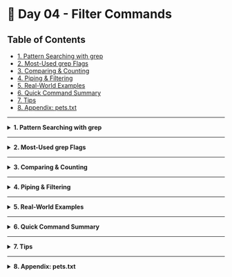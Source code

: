 # 🐧 Day 04 - Filter Commands

## Table of Contents
- [1. Pattern Searching with grep](#1-pattern-searching-with-grep)  
- [2. Most-Used grep Flags](#2-most-used-grep-flags)  
- [3. Comparing & Counting](#3-comparing--counting)  
- [4. Piping & Filtering](#4-piping--filtering)  
- [5. Real-World Examples](#5-real-world-examples)  
- [6. Quick Command Summary](#6-quick-command-summary)  
- [7. Tips](#7-tips)  
- [8. Appendix: pets.txt](#8-appendix-petstxt)  

---

<details>
<summary><strong>1. Pattern Searching with grep</strong></summary>

## Theory & Notes

- **Command structure**  
  `grep [OPTIONS] <pattern> <file(s)>`  
- **Pattern**  
  A regular expression (or literal string) that `grep` will search for.  
- **Files**  
  One or more filenames, wildcards, or directories (with `-r`).  
- **Output**  
  By default, prints matching lines; options adjust colorization, context, counts, etc.

---

```bash
grep [OPTIONS] <pattern> <file(s)>
````

| Action                       | Command & Description                                               |
| ---------------------------- | ------------------------------------------------------------------- |
| Basic, case-sensitive search | `grep 'cat' pets.txt` – finds “cat” exactly as typed                |
| Ignore case-sensitive search | `grep -i 'dog' pets.txt` – matches “Dog”, “DOG”, etc.               |
| Show line numbers            | `grep -n 'rabbit' pets.txt` – prefixes lines with their line number |
| Invert match                 | `grep -v 'snake' pets.txt` – shows lines **without** “snake”        |
| Search in all files of cwd   | `grep -i 'dog' *` – searches every file in current directory        |

</details>

---

<details>
<summary><strong>2. Most-Used grep Flags</strong></summary>

## Theory & Notes

* Flags modify how `grep` interprets input and outputs results.
* Common flags often combined for powerful searches.

---

| Flag / Pattern     | Description                             | Syntax                     | Example Usage               |
| ------------------ | --------------------------------------- | -------------------------- | --------------------------- |
| **`-i`**           | Case-insensitive search                 | `grep -i <pattern> <file>` | `grep -i "cat" pets.txt`    |
| **`-w`**           | Match whole words only                  | `grep -w <pattern> <file>` | `grep -w "dog" pets.txt`    |
| **`-n`**           | Prefix matches with line numbers        | `grep -n <pattern> <file>` | `grep -n "rabbit" pets.txt` |
| **`-c`**           | Count matching lines                    | `grep -c <pattern> <file>` | `grep -c "snake" pets.txt`  |
| **`-v`**           | Invert match (show non-matching lines)  | `grep -v <pattern> <file>` | `grep -v "cat" pets.txt`    |
| **Search all**     | All files in current directory          | `grep <pattern> ./*`       | `grep -i "dog" *`           |
| **Search `*.txt`** | All `.txt` files in current directory   | `grep <pattern> *.txt`     | `grep -i "cat" *.txt`       |
| **`-r`**           | Recursive search through subdirectories | `grep -r "<pattern>" .`    | `grep -r "rabbit" .`        |

</details>

---

<details>
<summary><strong>3. Comparing & Counting</strong></summary>

## Theory & Notes

* **`wc` (“word count”)** reports counts for lines, words, and bytes.
* By default, `wc <file>` prints all three counts.
* Combine flags to focus on one metric.

---

| Task                  | Command          |
| --------------------- | ---------------- |
| Line/word/char count  | `wc pets.txt`    |
| Count only lines      | `wc -l pets.txt` |
| Count only words      | `wc -w pets.txt` |
| Count only characters | `wc -c pets.txt` |

</details>

---

<details>
<summary><strong>4. Piping & Filtering</strong></summary>

## Theory & Notes

- **column:** Aligns text into columns using delimiters (tabs by default).  
- **cut:** Extracts specific fields or character ranges from each line.  
- **nl:** Adds line numbers to input.  
- **pr:** Formats text for print layouts (e.g., multi-column, headers/footers).  
- **sort:** Orders lines lexicographically, numerically, by month-name, or custom keys.  
- **tee:** Splits a stream, writing to both stdout and files.  
- **tr:** Translates or deletes characters (e.g., convert delimiters).  
- **uniq:** Filters or counts adjacent duplicate lines—useful after sorting.


| Command    | Description                                                    | Syntax                                  | Usage Example (using `pets.txt`)                                                                 |
|------------|----------------------------------------------------------------|-----------------------------------------|--------------------------------------------------------------------------------------------------|
| **column** | Formats input into a well-aligned table using delimiters       | `column [options] <filename>`           | `tr ',' '\t' < pets.txt \| column -t \| head -5`                                                 |
| **cut**    | Prints selected parts of lines (fields) from each file         | `cut -d<DELIM> -f<fields> <filename>`   | `cut -d',' -f1 pets.txt \| head -5`                                                              |
| **nl**     | Numbers the lines of a file or standard input                  | `nl <filename>`                         | `nl pets.txt \| head -5`                                                                          |
| **pr**     | Prepares a text file for printing (columns, headers, footers)  | `pr [options] <filename>`               | `pr -t -2 pets.txt \| head -20`  *(two-column layout, no header)*                                |
| **sort**   | Sorts lines of text in various orders (lexicographic, numeric, month) | `sort [options] <filename>`             | `sort -f pets.txt \| head -5` *(case-insensitive)*<br>`sort -M pets.txt \| head -5` *(month-name sort)*<br>`sort -n pets.txt \| head -5` *(numeric sort on “Age”)*<br>`sort -t',' -k1,1 pets.txt \| head -5` *(comma-delimited, sort by Owner)* |
| **tee**    | Reads from stdin and writes to both stdout and files           | `tee <filename>`                        | `pr -t -2 pets.txt \| tee formatted_pets.txt`  *(capture two-column output)*                      |
| **tr**     | Translates or deletes characters in input                      | `tr <set1> <set2> < <filename>`         | `tr ',' '\\t' < pets.txt \| head -5`<br>`tr ',' '\\t' < pets.txt \| column -t \| head -5`          |
| **uniq**   | Filters out or reports adjacent duplicate lines                | `uniq [options] <filename>`             | `cut -d',' -f2 pets.txt \| sort \| uniq -c \| head -5` *(count pet types)*<br>`cut -d',' -f2 pets.txt \| sort \| uniq -d` *(show duplicated types)* |

</details>

---

<details>
<summary><strong>5. Real-World Examples</strong></summary>

## Theory & Notes

* Examples illustrate common tasks you’ll encounter in logs, CSVs, and scripts.
* Adapt patterns and file globs to your own data.

---

| Behavior                             | Command                     |
| ------------------------------------ | --------------------------- |
| Case-sensitive “cat” in `pets.txt`   | `grep 'cat' pets.txt`       |
| Case-insensitive “dog” in `pets.txt` | `grep -i 'dog' pets.txt`    |
| Show line numbers for “rabbit”       | `grep -n 'rabbit' pets.txt` |
| Invert match (non-“snake” lines)     | `grep -v 'snake' pets.txt`  |
| Search “dog” in all files            | `grep -i 'dog' *`           |

</details>

---

<details>
<summary><strong>6. Quick Command Summary</strong></summary>

## Theory & Notes

* A rapid reminder of the most common filter commands.
* Good for a quick reference or adding to your shell aliases.

---

```bash
grep 'cat' pets.txt               # basic search
grep -i 'dog' pets.txt            # ignore case
grep -n 'rabbit' pets.txt         # with line numbers
grep -c 'snake' pets.txt          # count matches
grep -v 'cat' pets.txt            # invert match
grep -i 'dog' *                   # search all files
wc -l pets.txt                    # count lines
```

</details>

---

<details>
<summary><strong>7. Tips</strong></summary>

## Theory & Notes

* Use anchors (`^`, `$`) to match start or end of line.
* Highlight matches with `--color=auto`.
* Combine with `head`/`tail` for sampling output.
* Remember `-R` follows symlinks, while `-r` does not.

---

* Anchor start/end with `^` or `$`:

  ```bash
  grep '^Marley' pets.txt
  grep 'Ln$' pets.txt
  ```
* Highlight matches with color:

  ```bash
  grep --color=auto -i 'cat' pets.txt
  ```
* Preview first matches:

  ```bash
  grep -i 'dog' pets.txt \| head -n3
  ```
* Use `-r` vs `-R`—`-R` follows symlinks.

</details>

---

<details>
<summary><strong>8. Appendix: pets.txt</strong></summary>

Raw data file used in examples:

Zion Johnson ; DOG ; BEAGLE ; May 2013 ;10 ;  891 Coral Reef Ave City57 AZ 64920 ;555-2722
Quinn Phillips ,Parrot ,African Grey , Feb 2020 ,4,  1804 Crestwood Ave City10 TN 32918,555-6503
Payton Young , Dog ; Labrador , Jul 2022 ,2 , 2147 Lakeview Rd City36 CO 83816 ;555-6834
Taylor Brown ,Snake,Corn, Jan 2015 ,9 ,7639 Valley View Ln City91 TX 56672,555-3282
Marley Gonzales; Cat ;  Siamese ; Apr 2014; 10;342 Greenleaf Rd City2 MI 75513 ;555-5860
Chandler Lewis ,DOG ,Bulldog, Nov 2018 ,5, 909 Sandstone Way City45 NM 61113 ,555-4771
Remy Collins ;Rabbit;Dutch ;Jun 2021;2; 3294 Oak St City29 KY 75482;555-4998
Addison Stewart,cat, Persian ,  Jan 2013 , 11 ,2318 Oak St City51 AL 59025, 555-5319
Jamie Mitchell ,Dog  , Golden Retriever, Mar 2016 ,8,  711 Meadowbrook Ln City7 NC 28550 , 555-2406
Bailey Wright ;Goldfish ; Comet; Sep 2023 ;1 ;  4018 River Bend Rd City14 UT 31818 ;555-4573
Kennedy Hall ,Cat;Bengal;Aug 2015;9;6767 Willow Way City63 WI 70087;555-5964
Sawyer Evans ,dog,Poodle,Dec 2012,11 , 311 Garden Pkwy City40 CA 93218 , 555-3264
Reese Turner,GUINEA PIG,Abyssinian,Jun 2018,6,395 Valley View Ln City48 FL 72511,555-6802
Harper Allen ; Lizard ; Bearded Dragon ; Feb 2016 ; 7 ;109 Lakeview Rd City95 GA 28575 ;555-6917
Alex Johnson ,dog , Beagle  ,Jul 2020,3, 8020 Cedar Ln City22 SC 51828, 555-6098
Blake Lee ,CAT ,SIAMESE, May 2021 ,2 ,  283 Maple Ave City12 OR 95124 ,  555-4676
Presley Baker ;Snake ; Corn ;Oct 2017; 5 ;612 Garden Pkwy City44 CO 28315;555-6085
Jordan Smith ,TURTLE , Red-Eared Slider, Nov 2013 , 10 , 7110 Lakeview Rd City80 AL 61840 ,555-6261
Finley Walker,Dog ; Golden Retriever, Mar 2014 , 10 , 8521 Meadowbrook Ln City17 AZ 44760 ,555-6109
Robin Green ,cat  ,Ragdoll , Aug 2016,  8,236 Pine Rd City27 MN 44711,555-5526
Sydney Brown ;Parrot;African Grey ;Sep 2022;2 ;558 Willow Way City35 OH 75530;555-6821
Remy Harris ,Dog ,Poodle, Jan 2011 ,13  , 1807 Coral Reef Ave City21 NC 38829 ,555-6975
Zion Thompson,cat,BENGAL, Dec 2018 ,5 , 462 Lakeview Rd City30 TX 58119 ,555-4868
Tyler Davis ;Rabbit;Dutch ; Apr 2023 ;1; 259 Birch Blvd City43 ID 63981 ;555-6456
Lennon Carter , DOG ,Bulldog ,  Jun 2014 , 10 , 991 Maple Ave City34 IL 73214 ,555-5234
Bailey White,Cat , Maine Coon ,  Mar 2012 ,12 , 3420 River Bend Rd City60 OK 82557 , 555-2729
Charley Collins ,Lizard ,Bearded Dragon,May 2017,7,738 Greenleaf Rd City73 UT 29595,555-4113
Rowan Lopez ,cat, Siamese,Jan 2024,1 ,442 Valley View Ln City52 GA 60728 ,555-4870
Casey Nelson;DOG;Golden Retriever;May 2023;1;1882 Sandstone Way City3 TX 70721;555-2745
Tristan Edwards ,snake,Corn ,Oct 2021 , 3 , 2628 Coral Reef Ave City67 WA 38195 ,555-5869
Whitney Allen ,Hamster , Syrian ,  Jul 2019 ,5,651 Cedar Ln City15 NC 66245 ,555-3542
Jamie Johnson ,Dog ,Labrador, Feb 2012,12 ,849 Garden Pkwy City1 AZ 94123 ,555-4782
Blake Martinez ;Cat;Persian;Aug 2016 ;7;  909 Oak St City46 CO 21114 ;555-5730
Sydney Carter , DOG ,Poodle , Sep 2020 ,3, 430 Willow Way City77 VA 38955 , 555-6785
Reese Baker ,goldfish, Comet, Nov 2015 ,9 ,456 Hilltop St City41 CA 29621,555-5872
Quinn Gonzales ; Guinea Pig;Abyssinian ;  Jan 2017 ;7 ; 376 Maple Ave City25 WA 65833 ;555-3779
Dakota Wright,cat ,Maine Coon ,Jun 2022,2,  137 Birch Blvd City92 NM 53802 ,555-5946
Tatum Hill ,Dog ,Bulldog, Dec 2019 ,4 ,157 Cedar Ln City62 MI 73890 ,555-5451
Elliot Moore ;Rabbit ; Dutch ; Feb 2014 ;10; 669 Lakeview Rd City86 KY 42985 ;555-5156
Oakley Walker ,Turtle,Red-Eared Slider,Jul 2018,6, 224 Garden Pkwy City56 AL 35563 ,555-6244
Val Johnson ;cat ; Ragdoll ;Apr 2016;8;598 Maple Ave City72 CO 80511 ;555-6911
Peyton Young ,DOG ,Labrador , Oct 2022 ,1 , 575 Elm St City24 FL 51239 ,555-5257
Morgan Lee,Parrot,African Grey,Jun 2011 ,13 , 880 Crestwood Ave City59 TN 36981 ,555-3955
Kendall Baker ,dog  , Poodle , Mar 2013 ,11 ,3390 Lakeview Rd City85 OH 55401 ,555-2860
Harper Lewis ;Cat;Siamese ;  Dec 2023 ;0 ; 446 Valley View Ln City38 WI 74921 ; 555-6972
Casey Smith ,Snake ,cOrn , Aug 2014 , 9 ,  785 Greenleaf Rd City26 OR 60439 ,555-5147
Chandler Carter ,DOG ,Golden Retriever , Jan 2022 ,2 , 320 Pine Rd City20 VA 23815 ,

</details>


